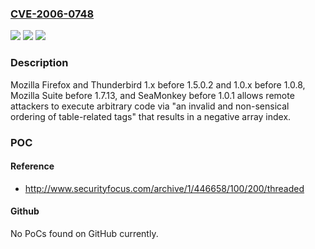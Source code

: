### [CVE-2006-0748](https://cve.mitre.org/cgi-bin/cvename.cgi?name=CVE-2006-0748)
![](https://img.shields.io/static/v1?label=Product&message=n%2Fa&color=blue)
![](https://img.shields.io/static/v1?label=Version&message=n%2Fa&color=blue)
![](https://img.shields.io/static/v1?label=Vulnerability&message=n%2Fa&color=brighgreen)

### Description

Mozilla Firefox and Thunderbird 1.x before 1.5.0.2 and 1.0.x before 1.0.8, Mozilla Suite before 1.7.13, and SeaMonkey before 1.0.1 allows remote attackers to execute arbitrary code via "an invalid and non-sensical ordering of table-related tags" that results in a negative array index.

### POC

#### Reference
- http://www.securityfocus.com/archive/1/446658/100/200/threaded

#### Github
No PoCs found on GitHub currently.

